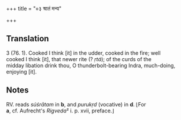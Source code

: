 +++
title = "०३ श्रातं मन्य"

+++
## Translation
3 (76. 1). Cooked I think \[it\] in the udder, cooked in the fire; well  
cooked I think \[it\], that newer rite (? *ṛtá*); of the curds of the  
midday libation drink thou, O thunderbolt-bearing Indra, much-doing,  
enjoying \[it\].

## Notes
RV. reads *súśrātam* in **b**, and *purukṛd* (vocative) in **d**. ⌊For  
**a**, cf. Aufrecht's *Rigveda*² i. p. xvii, preface.⌋

